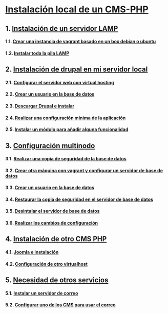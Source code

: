 # [Instalación local de un CMS-PHP](https://github.com/PalomaR88/Instalacion_local_de_un_CMS-PHP/blob/master/Practica_instalacion_CMS_local.md#instalaci%C3%B3n-local-de-un-cms-php)
## 1. [Instalación de un servidor LAMP](https://github.com/PalomaR88/Instalacion_local_de_un_CMS-PHP/blob/master/Practica_instalacion_CMS_local.md#tarea-1-instalaci%C3%B3n-de-un-servidor-lamp)
#### 1.1. [Crear una instancia de vagrant basado en un box debian o ubuntu](https://github.com/PalomaR88/Instalacion_local_de_un_CMS-PHP/blob/master/Practica_instalacion_CMS_local.md#1-crea-una-instancia-de-vagrant-basado-en-un-box-debian-o-ubuntu)
#### 1.2. [Instalar toda la pila LAMP](https://github.com/PalomaR88/Instalacion_local_de_un_CMS-PHP/blob/master/Practica_instalacion_CMS_local.md#2-instala-en-esa-m%C3%A1quina-virtual-toda-la-pila-lamp)
## 2. [Instalación de drupal en mi servidor local](https://github.com/PalomaR88/Instalacion_local_de_un_CMS-PHP/blob/master/Practica_instalacion_CMS_local.md#tarea-2-instalaci%C3%B3n-de-drupal-en-mi-servidor-local)
#### 2.1. [Configurar el servidor web con virtual hosting](https://github.com/PalomaR88/Instalacion_local_de_un_CMS-PHP/blob/master/Practica_instalacion_CMS_local.md#1-configura-el-servidor-web-con-virtual-hosting-para-que-el-cms-sea-accesible-desde-la-direcci%C3%B3n-wwwnombrealumno-drupalorg)
#### 2.2. [Crear un usuario en la base de datos](https://github.com/PalomaR88/Instalacion_local_de_un_CMS-PHP/blob/master/Practica_instalacion_CMS_local.md#2-crea-un-usuario-en-la-base-de-datos-para-trabajar-con-la-base-de-datos-donde-se-van-a-guardar-los-datos-del-cms)
#### 2.3. [Descargar Drupal e instalar](https://github.com/PalomaR88/Instalacion_local_de_un_CMS-PHP/blob/master/Practica_instalacion_CMS_local.md#3-descarga-la-versi%C3%B3n-que-te-parezca-m%C3%A1s-oportuna-de-drupal-7-o-8-y-realiza-la-instalaci%C3%B3n)
#### 2.4. [Realizar una configuración mínima de la aplicación](https://github.com/PalomaR88/Instalacion_local_de_un_CMS-PHP/blob/master/Practica_instalacion_CMS_local.md#4-realiza-una-configuraci%C3%B3n-m%C3%ADnima-de-la-aplicaci%C3%B3n-cambia-la-plantilla-crea-alg%C3%BAn-contenido-)
#### 2.5. [Instalar un módulo para añadir alguna funcionalidad](https://github.com/PalomaR88/Instalacion_local_de_un_CMS-PHP/blob/master/Practica_instalacion_CMS_local.md#5-instala-un-m%C3%B3dulo-para-a%C3%B1adir-alguna-funcionalidad-a-drupal)
## 3. [Configuración multinodo](https://github.com/PalomaR88/Instalacion_local_de_un_CMS-PHP/blob/master/Practica_instalacion_CMS_local.md#tarea-3-configuraci%C3%B3n-multinodo)
#### 3.1. [Realizar una copia de seguridad de la base de datos](https://github.com/PalomaR88/Instalacion_local_de_un_CMS-PHP/blob/master/Practica_instalacion_CMS_local.md#1-realiza-un-copia-de-seguridad-de-la-base-de-datos)
#### 3.2. [Crear otra máquina con vagrant y configurar un servidor de base de datos](https://github.com/PalomaR88/Instalacion_local_de_un_CMS-PHP/blob/master/Practica_instalacion_CMS_local.md#2-crea-otra-m%C3%A1quina-con-vagrant-conectada-con-una-red-interna-a-la-anterior-y-configura-un-servidor-de-base-de-datos)
#### 3.3. [Crear un usuario en la base de datos](https://github.com/PalomaR88/Instalacion_local_de_un_CMS-PHP/blob/master/Practica_instalacion_CMS_local.md#3-crea-un-usuario-en-la-base-de-datos-para-trabajar-con-la-nueva-base-de-datos)
#### 3.4. [Restaurar la copia de seguridad en el servidor de base de datos](https://github.com/PalomaR88/Instalacion_local_de_un_CMS-PHP/blob/master/Practica_instalacion_CMS_local.md#4-restaura-la-copia-de-seguridad-en-el-nuevo-servidor-de-base-datos)
#### 3.5. [Desintalar el servidor de base de datos](https://github.com/PalomaR88/Instalacion_local_de_un_CMS-PHP/blob/master/Practica_instalacion_CMS_local.md#5-desinstala-el-servidor-de-base-de-datos-en-el-servidor-principal)
#### 3.6. [Realizar los cambios de configuración](https://github.com/PalomaR88/Instalacion_local_de_un_CMS-PHP/blob/master/Practica_instalacion_CMS_local.md#6-realiza-los-cambios-de-configuraci%C3%B3n-necesario-en-drupal-para-que-la-p%C3%A1gina-funcione)
## 4. [Instalación de otro CMS PHP](https://github.com/PalomaR88/Instalacion_local_de_un_CMS-PHP/blob/master/Practica_instalacion_CMS_local.md#tarea-4-instalaci%C3%B3n-de-otro-cms-php)
#### 4.1. [Joomla e instalación](https://github.com/PalomaR88/Instalacion_local_de_un_CMS-PHP/blob/master/Practica_instalacion_CMS_local.md#1-elige-otro-cms-realizado-en-php-y-realiza-la-instalaci%C3%B3n-en-tu-infraestructura)
#### 4.2. [Configuración de otro virtualhost](https://github.com/PalomaR88/Instalacion_local_de_un_CMS-PHP/blob/master/Practica_instalacion_CMS_local.md#2-configura-otro-virtualhost-y-elige-otro-nombre-en-el-mismo-dominio)
## 5. [Necesidad de otros servicios](https://github.com/PalomaR88/Instalacion_local_de_un_CMS-PHP/blob/master/Practica_instalacion_CMS_local.md#tarea-5-necesidad-de-otros-servicios)
#### 5.1. [Instalar un servidor de correo](https://github.com/PalomaR88/Instalacion_local_de_un_CMS-PHP/blob/master/Practica_instalacion_CMS_local.md#1-instala-un-servidor-de-correo-electr%C3%B3nico-en-tu-servidor-debes-configurar-un-servidor-relay-de-correo-para-ello-en-el-fichero-etcpostfixmaincf-debes-poner-la-siguiente-l%C3%ADnea)
#### 5.2. [Configurar uno de los CMS para usar el correo](https://github.com/PalomaR88/Instalacion_local_de_un_CMS-PHP/blob/master/Practica_instalacion_CMS_local.md#2-configura-alguno-de-los-cms-para-utilizar-tu-servidor-de-correo-y-realiza-una-prueba-de-funcionamiento)

